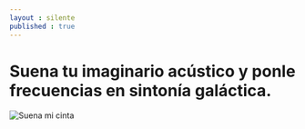 ```yaml
---
layout : silente
published : true
---
```


# Suena tu imaginario acústico y ponle frecuencias en sintonía galáctica.

![Suena mi cinta](/silente/img/ss_tapelogo.png)

